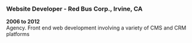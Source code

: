 ### Website Developer - Red Bus Corp., Irvine, CA
**2006 to 2012**\
Agency. Front end web development involving a variety of CMS and CRM platforms